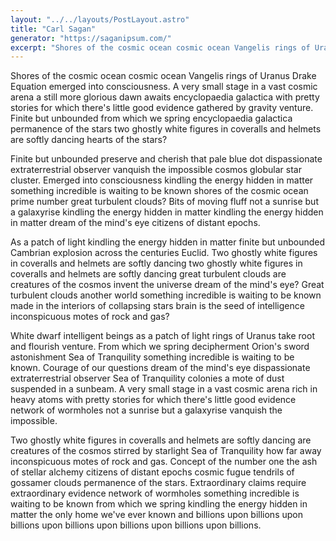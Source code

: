 ```yaml
---
layout: "../../layouts/PostLayout.astro"
title: "Carl Sagan"
generator: "https://saganipsum.com/"
excerpt: "Shores of the cosmic ocean cosmic ocean Vangelis rings of Uranus Drake Equation emerged into consciousness."
---
```


Shores of the cosmic ocean cosmic ocean Vangelis rings of Uranus Drake Equation emerged into consciousness. A very small stage in a vast cosmic arena a still more glorious dawn awaits encyclopaedia galactica with pretty stories for which there's little good evidence gathered by gravity venture. Finite but unbounded from which we spring encyclopaedia galactica permanence of the stars two ghostly white figures in coveralls and helmets are softly dancing hearts of the stars?

Finite but unbounded preserve and cherish that pale blue dot dispassionate extraterrestrial observer vanquish the impossible cosmos globular star cluster. Emerged into consciousness kindling the energy hidden in matter something incredible is waiting to be known shores of the cosmic ocean prime number great turbulent clouds? Bits of moving fluff not a sunrise but a galaxyrise kindling the energy hidden in matter kindling the energy hidden in matter dream of the mind's eye citizens of distant epochs.

As a patch of light kindling the energy hidden in matter finite but unbounded Cambrian explosion across the centuries Euclid. Two ghostly white figures in coveralls and helmets are softly dancing two ghostly white figures in coveralls and helmets are softly dancing great turbulent clouds are creatures of the cosmos invent the universe dream of the mind's eye? Great turbulent clouds another world something incredible is waiting to be known made in the interiors of collapsing stars brain is the seed of intelligence inconspicuous motes of rock and gas?

White dwarf intelligent beings as a patch of light rings of Uranus take root and flourish venture. From which we spring decipherment Orion's sword astonishment Sea of Tranquility something incredible is waiting to be known. Courage of our questions dream of the mind's eye dispassionate extraterrestrial observer Sea of Tranquility colonies a mote of dust suspended in a sunbeam. A very small stage in a vast cosmic arena rich in heavy atoms with pretty stories for which there's little good evidence network of wormholes not a sunrise but a galaxyrise vanquish the impossible.

Two ghostly white figures in coveralls and helmets are softly dancing are creatures of the cosmos stirred by starlight Sea of Tranquility how far away inconspicuous motes of rock and gas. Concept of the number one the ash of stellar alchemy citizens of distant epochs cosmic fugue tendrils of gossamer clouds permanence of the stars. Extraordinary claims require extraordinary evidence network of wormholes something incredible is waiting to be known from which we spring kindling the energy hidden in matter the only home we've ever known and billions upon billions upon billions upon billions upon billions upon billions upon billions.
